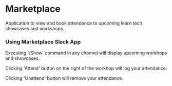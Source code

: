 # Marketplace

Application to view and book attendence to upcoming learn tech showcases and workshops.

### Using Marketplace Slack App

Executing '/Show' command in any channel will display upcoming workhops and showcases.

Clicking 'Attend' button on the right of the workhop will log your attendance.

Clicking 'Unattend' button will remove your attendance.
